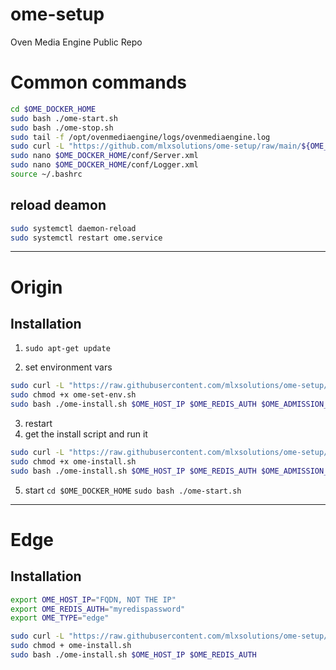 # ome-setup
Oven Media Engine Public Repo

# Common commands
```bash
cd $OME_DOCKER_HOME
sudo bash ./ome-start.sh
sudo bash ./ome-stop.sh
sudo tail -f /opt/ovenmediaengine/logs/ovenmediaengine.log
sudo curl -L "https://github.com/mlxsolutions/ome-setup/raw/main/${OME_TYPE}/Server.xml" -o "$OME_DOCKER_HOME/conf/Server.xml"
sudo nano $OME_DOCKER_HOME/conf/Server.xml
sudo nano $OME_DOCKER_HOME/conf/Logger.xml
source ~/.bashrc
```

## reload deamon
```bash
sudo systemctl daemon-reload
sudo systemctl restart ome.service
```

---
# Origin

## Installation

1) `sudo apt-get update`

2) set environment vars
   
```bash
sudo curl -L "https://raw.githubusercontent.com/mlxsolutions/ome-setup/refs/heads/main/origin/ome-set-env.sh" -o ome-set-env.sh
sudo chmod +x ome-set-env.sh
sudo bash ./ome-install.sh $OME_HOST_IP $OME_REDIS_AUTH $OME_ADMISSION_WEBHOOK_SECRET $OME_API_ACCESS_TOKEN
```
3) restart
4)  get the install script and run it
```bash
sudo curl -L "https://raw.githubusercontent.com/mlxsolutions/ome-setup/refs/heads/main/origin/ome-install.sh" -o ome-install.sh
sudo chmod +x ome-install.sh
sudo bash ./ome-install.sh $OME_HOST_IP $OME_REDIS_AUTH $OME_ADMISSION_WEBHOOK_SECRET $OME_API_ACCESS_TOKEN
```

5) start `cd $OME_DOCKER_HOME`
`sudo bash ./ome-start.sh`

---
# Edge

## Installation

```bash
export OME_HOST_IP="FQDN, NOT THE IP"
export OME_REDIS_AUTH="myredispassword"
export OME_TYPE="edge"
```

```bash
sudo curl -L "https://raw.githubusercontent.com/mlxsolutions/ome-setup/refs/heads/main/edge/ome-install.sh" -o ome-install.sh
sudo chmod + ome-install.sh
sudo bash ./ome-install.sh $OME_HOST_IP $OME_REDIS_AUTH
```


